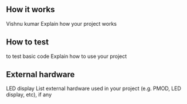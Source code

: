 <!---

This file is used to generate your project datasheet. Please fill in the information below and delete any unused
sections.

You can also include images in this folder and reference them in the markdown. Each image must be less than
512 kb in size, and the combined size of all images must be less than 1 MB.
-->

## How it works
Vishnu kumar
Explain how your project works

## How to test
to test basic code
Explain how to use your project

## External hardware
LED display
List external hardware used in your project (e.g. PMOD, LED display, etc), if any
